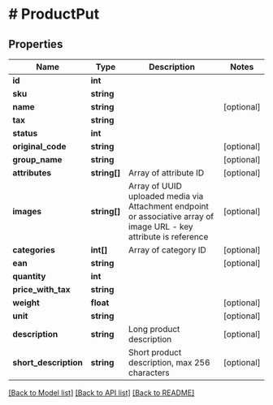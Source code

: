 # # ProductPut

## Properties

Name | Type | Description | Notes
------------ | ------------- | ------------- | -------------
**id** | **int** |  |
**sku** | **string** |  |
**name** | **string** |  | [optional]
**tax** | **string** |  |
**status** | **int** |  |
**original_code** | **string** |  | [optional]
**group_name** | **string** |  | [optional]
**attributes** | **string[]** | Array of attribute ID | [optional]
**images** | **string[]** | Array of UUID uploaded media via Attachment endpoint or associative array of image URL - key attribute is reference | [optional]
**categories** | **int[]** | Array of category ID | [optional]
**ean** | **string** |  | [optional]
**quantity** | **int** |  |
**price_with_tax** | **string** |  |
**weight** | **float** |  | [optional]
**unit** | **string** |  | [optional]
**description** | **string** | Long product description | [optional]
**short_description** | **string** | Short product description, max 256 characters | [optional]

[[Back to Model list]](../../README.md#models) [[Back to API list]](../../README.md#endpoints) [[Back to README]](../../README.md)
